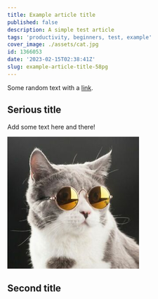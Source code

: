 ```yaml
---
title: Example article title
published: false
description: A simple test article
tags: 'productivity, beginners, test, example'
cover_image: ./assets/cat.jpg
id: 1366053
date: '2023-02-15T02:38:41Z'
slug: example-article-title-58pg
---
```


Some random text with a [link](https://code.visualstudio.com).

## Serious title

Add some text here and there!

![and some pictures too](./assets/cat.jpg)

## Second title
